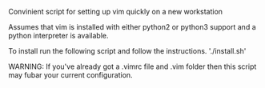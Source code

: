 Convinient script for setting up vim quickly on a new workstation

Assumes that vim is installed with either python2 or python3 support and a python interpreter is available.

To install run the following script and follow the instructions.
'./install.sh'

WARNING: If you've already got a .vimrc file and .vim folder then this script may fubar your current configuration.


